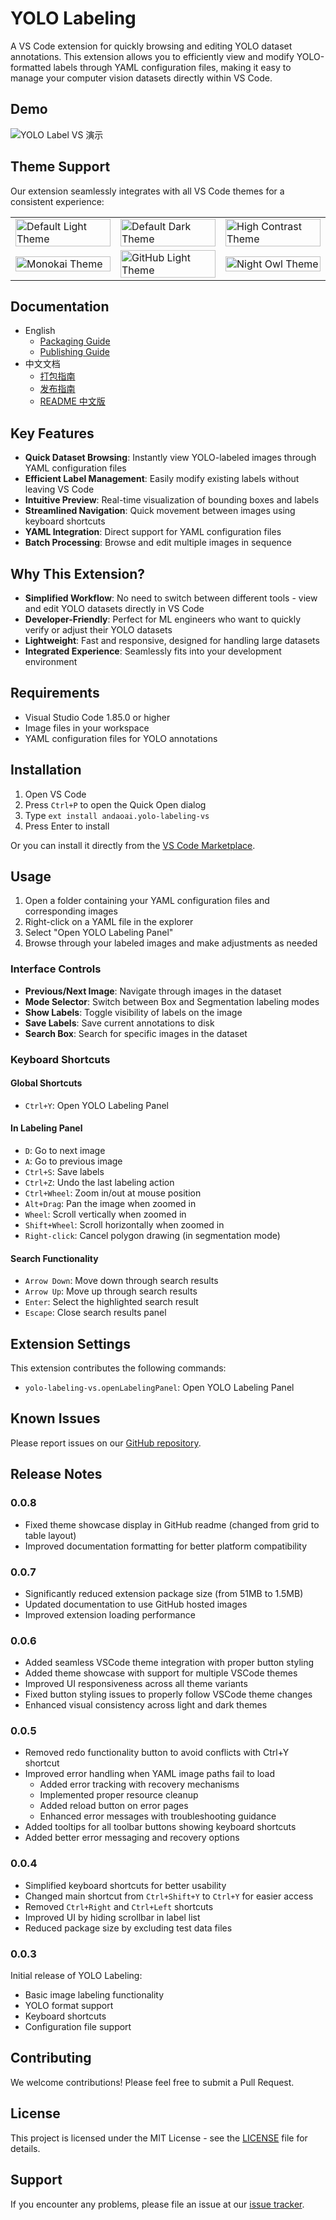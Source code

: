 # YOLO Labeling

A VS Code extension for quickly browsing and editing YOLO dataset annotations. This extension allows you to efficiently view and modify YOLO-formatted labels through YAML configuration files, making it easy to manage your computer vision datasets directly within VS Code.

## Demo

![YOLO Label VS 演示](https://raw.githubusercontent.com/andaoai/yolo-label-vs/main/docs/images/demo.gif)

## Theme Support

Our extension seamlessly integrates with all VS Code themes for a consistent experience:

<table>
  <tr>
    <td width="33%"><img src="https://raw.githubusercontent.com/andaoai/yolo-label-vs/main/docs/images/themes/1746183912332.jpg" width="100%" alt="Default Light Theme"></td>
    <td width="33%"><img src="https://raw.githubusercontent.com/andaoai/yolo-label-vs/main/docs/images/themes/1746183969990.jpg" width="100%" alt="Default Dark Theme"></td>
    <td width="33%"><img src="https://raw.githubusercontent.com/andaoai/yolo-label-vs/main/docs/images/themes/1746183996831.jpg" width="100%" alt="High Contrast Theme"></td>
  </tr>
  <tr>
    <td width="33%"><img src="https://raw.githubusercontent.com/andaoai/yolo-label-vs/main/docs/images/themes/1746184077610.jpg" width="100%" alt="Monokai Theme"></td>
    <td width="33%"><img src="https://raw.githubusercontent.com/andaoai/yolo-label-vs/main/docs/images/themes/1746184138365.jpg" width="100%" alt="GitHub Light Theme"></td>
    <td width="33%"><img src="https://raw.githubusercontent.com/andaoai/yolo-label-vs/main/docs/images/themes/1746184166688.jpg" width="100%" alt="Night Owl Theme"></td>
  </tr>
</table>

## Documentation

- English
  - [Packaging Guide](./docs/PACKAGING.md)
  - [Publishing Guide](./docs/PUBLISHING.md)
- 中文文档
  - [打包指南](./docs/PACKAGING_CN.md)
  - [发布指南](./docs/PUBLISHING_CN.md)
  - [README 中文版](./docs/README_CN.md)

## Key Features

- **Quick Dataset Browsing**: Instantly view YOLO-labeled images through YAML configuration files
- **Efficient Label Management**: Easily modify existing labels without leaving VS Code
- **Intuitive Preview**: Real-time visualization of bounding boxes and labels
- **Streamlined Navigation**: Quick movement between images using keyboard shortcuts
- **YAML Integration**: Direct support for YAML configuration files
- **Batch Processing**: Browse and edit multiple images in sequence

## Why This Extension?

- **Simplified Workflow**: No need to switch between different tools - view and edit YOLO datasets directly in VS Code
- **Developer-Friendly**: Perfect for ML engineers who want to quickly verify or adjust their YOLO datasets
- **Lightweight**: Fast and responsive, designed for handling large datasets
- **Integrated Experience**: Seamlessly fits into your development environment

## Requirements

- Visual Studio Code 1.85.0 or higher
- Image files in your workspace
- YAML configuration files for YOLO annotations

## Installation

1. Open VS Code
2. Press `Ctrl+P` to open the Quick Open dialog
3. Type `ext install andaoai.yolo-labeling-vs`
4. Press Enter to install

Or you can install it directly from the [VS Code Marketplace](https://marketplace.visualstudio.com/items?itemName=andaoai.yolo-labeling-vs).

## Usage

1. Open a folder containing your YAML configuration files and corresponding images
2. Right-click on a YAML file in the explorer
3. Select "Open YOLO Labeling Panel"
4. Browse through your labeled images and make adjustments as needed

### Interface Controls

- **Previous/Next Image**: Navigate through images in the dataset
- **Mode Selector**: Switch between Box and Segmentation labeling modes
- **Show Labels**: Toggle visibility of labels on the image
- **Save Labels**: Save current annotations to disk
- **Search Box**: Search for specific images in the dataset

### Keyboard Shortcuts

#### Global Shortcuts
- `Ctrl+Y`: Open YOLO Labeling Panel

#### In Labeling Panel
- `D`: Go to next image
- `A`: Go to previous image
- `Ctrl+S`: Save labels
- `Ctrl+Z`: Undo the last labeling action
- `Ctrl+Wheel`: Zoom in/out at mouse position
- `Alt+Drag`: Pan the image when zoomed in
- `Wheel`: Scroll vertically when zoomed in
- `Shift+Wheel`: Scroll horizontally when zoomed in
- `Right-click`: Cancel polygon drawing (in segmentation mode)

#### Search Functionality
- `Arrow Down`: Move down through search results
- `Arrow Up`: Move up through search results
- `Enter`: Select the highlighted search result
- `Escape`: Close search results panel

## Extension Settings

This extension contributes the following commands:

* `yolo-labeling-vs.openLabelingPanel`: Open YOLO Labeling Panel

## Known Issues

Please report issues on our [GitHub repository](https://github.com/andaoai/yolo-label-vs/issues).

## Release Notes

### 0.0.8

- Fixed theme showcase display in GitHub readme (changed from grid to table layout)
- Improved documentation formatting for better platform compatibility

### 0.0.7

- Significantly reduced extension package size (from 51MB to 1.5MB)
- Updated documentation to use GitHub hosted images
- Improved extension loading performance

### 0.0.6

- Added seamless VSCode theme integration with proper button styling
- Added theme showcase with support for multiple VSCode themes
- Improved UI responsiveness across all theme variants
- Fixed button styling issues to properly follow VSCode theme changes
- Enhanced visual consistency across light and dark themes

### 0.0.5

- Removed redo functionality button to avoid conflicts with Ctrl+Y shortcut
- Improved error handling when YAML image paths fail to load
  - Added error tracking with recovery mechanisms
  - Implemented proper resource cleanup
  - Added reload button on error pages
  - Enhanced error messages with troubleshooting guidance
- Added tooltips for all toolbar buttons showing keyboard shortcuts
- Added better error messaging and recovery options

### 0.0.4

- Simplified keyboard shortcuts for better usability
- Changed main shortcut from `Ctrl+Shift+Y` to `Ctrl+Y` for easier access
- Removed `Ctrl+Right` and `Ctrl+Left` shortcuts
- Improved UI by hiding scrollbar in label list
- Reduced package size by excluding test data files

### 0.0.3

Initial release of YOLO Labeling:
- Basic image labeling functionality
- YOLO format support
- Keyboard shortcuts
- Configuration file support

## Contributing

We welcome contributions! Please feel free to submit a Pull Request.

## License

This project is licensed under the MIT License - see the [LICENSE](LICENSE) file for details.

## Support

If you encounter any problems, please file an issue at our [issue tracker](https://github.com/andaoai/yolo-label-vs/issues).